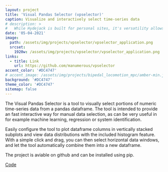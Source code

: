 ```yaml
---
layout: project
title: 'Visual Pandas Selector (vpselector)'
caption: Visualize and interactively select time-series data
# description: >
#   While Hydejack is built for personal sites, it's versatility allows it to be used a product page as well.
date: '05-04-2021'
image: 
  path: /assets/img/projects/vpselector/vpselector_application.png
  srcset: 
    1920w: /assets/img/projects/vpselector/vpselector_application.png
links:
  - title: Link
    url: https://github.com/manumerous/vpselector
accent_color: '#DC4747'
# accent_image: /assets/img/projects/bipedal_locomotion_mpc/amber-min.jpg
background: '#DC4747'
theme_color: '#DC4747'
sitemap: false
---
```


The Visual Pandas Selector is a tool to visually select portions of numeric time-series data from a pandas dataframe. The tool is intended to provide an fast interactive way for manual data selection, as can be very useful in for example machine learning, regression or system identification.

Easily configure the tool to plot dataframe columns in vertically stacked subplots and view data distributions with the included histogram feature. With a simple click and drag, you can then select horizontal data windows, and let the tool automatically combine them into a new dataframe.

The project is aviable on github and can be installed using pip. 

<a href="https://github.com/manumerous/vpselector" class="btn btn-sm btn-primary mt1" target="_blank">
        Code
</a>